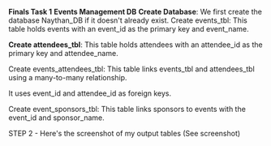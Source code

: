 ****Finals Task 1**** **Events Management DB**
**Create Database**:
We first create the database Naythan_DB if it doesn't already exist. Create events_tbl: This table holds events with an event_id as the primary key and event_name.

**Create attendees_tbl**:
This table holds attendees with an attendee_id as the primary key and attendee_name.

Create events_attendees_tbl:
This table links events_tbl and attendees_tbl using a many-to-many relationship.

It uses event_id and attendee_id as foreign keys.

Create event_sponsors_tbl:
This table links sponsors to events with the event_id and sponsor_name.

STEP 2 - Here's the screenshot of my output tables (See screenshot)
